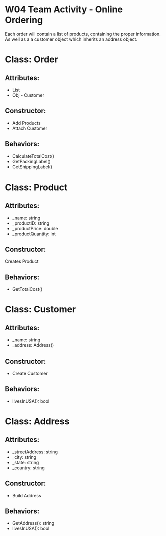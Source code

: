 # W04 Team Activity - Online Ordering

Each order will contain a list of products, containing the proper information. As well as a a customer object which inherits an address object. 

# Class: Order
## Attributes:
- List<Prodcut>
- Obj - Customer

## Constructor:
 - Add Products
 - Attach Customer


## Behaviors:
- CalculateTotalCost()
- GetPackingLabel()
- GetShippingLabel()


# Class: Product
## Attributes:
- _name: string
- _productID: string
- _productPrice: double
- _productQuantity: int

## Constructor:
Creates Product

## Behaviors:
- GetTotalCost()


# Class: Customer
## Attributes:
- _name: string
- _address: Address()

## Constructor:
- Create Customer

## Behaviors:
- livesInUSA(): bool



# Class: Address
## Attributes:
- _streetAddress: string
- _city: string
- _state: string
- _country: string

## Constructor:
- Build Address

## Behaviors:
- GetAddress(): string
- livesInUSA(): bool


